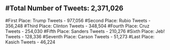 #Total Number of Tweets: 2,371,026 
---
#First Place: Trump Tweets - 977,056
#Second Place: Rubio Tweets - 356,248
#Third Place: Clinton Tweets - 348,504
#Fourth Place: Cruz Tweets - 254,030
#Fifth Place: Sanders Tweets - 210,276
#Sixth Place: Jeb! Tweets - 128,336
#Seventh Place: Carson Tweets - 51,273
#Last Place: Kasich Tweets - 46,224
